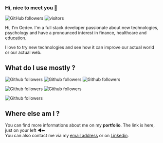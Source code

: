 ### Hi, nice to meet you 👋

![GitHub followers](https://img.shields.io/github/followers/Gedev?style=social)
![visitors](https://visitor-badge.glitch.me/badge?page_id=Gedev.Gedev)
<!--
**Gedev/Gedev** is a ✨ _special_ ✨ repository because its `README.md` (this file) appears on your GitHub profile.

Here are some ideas to get you started:

- 🔭 I’m currently working on ...
- 🌱 I’m currently learning ...
- 👯 I’m looking to collaborate on ...
- 🤔 I’m looking for help with ...
- 💬 Ask me about ...
- 📫 How to reach me: ...
- 😄 Pronouns: ...
- ⚡ Fun fact: ...
-->

Hi, I'm Gedev. I'm a full stack developer passionate about new technologies, 
psychology and have a pronounced interest in finance, healthcare and education.

I love to try new technologies and see how it can improve our actual world or our actual web.

## What do I use mostly ?


![Github followers](https://img.shields.io/badge/Java-8-red?logo=java?colorA=java)
![Github followers](https://img.shields.io/badge/Java-11-red?logo=java)
![Github followers](https://img.shields.io/badge/Java-17-red?logo=java)

![Github followers](https://img.shields.io/badge/Angular-orange?logo=angular)
![Github followers](https://img.shields.io/badge/Docker-blue?style=flat&logo=docker)

![Github followers](https://img.shields.io/badge/Jetbrains-blueviolet?style=flat&logo=IntellijIDEA)

## Where else am I ?

You can find more informations about me on my **portfolio**. The link is here, just on your left ◀⬅  
You can also contact me via my [email address](mailto:gerald.devreux.pro@gmail.com) or on [Linkedin](https://www.linkedin.com/in/gerald-devreux/).



